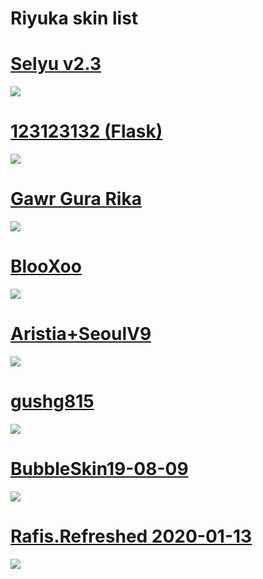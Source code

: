 # Riyuka skin list

# [Selyu v2.3](https://www.mediafire.com/file/r2nmj480hicez9k/-_Selyu_v2.3.osk/file)
![](https://cdn.discordapp.com/attachments/715147940208967731/784873344172294184/1537800305_znikfll.png)

# [123123132 (Flask)](https://puu.sh/z8s1h/314c8252cd.osk)
![](https://cdn.discordapp.com/attachments/715147940208967731/783013582580613220/screenshot946.jpg)

# [Gawr Gura Rika](https://cdn.discordapp.com/attachments/561364979731791882/781530955781242900/-Gawr_Gura-Fix_Rika.osk)
![](https://cdn.discordapp.com/attachments/715147940208967731/781540466536742962/screenshot931.jpg)

# [BlooXoo](https://drive.google.com/file/d/1lZMnvuDsW1U7gi57fnq7vZ7dU-aEP4WU/view?usp=drivesdk)
![](https://cdn.discordapp.com/attachments/715147940208967731/779023669301084180/68747470733a2f2f692e696d6775722e636f6d2f5130556a646f4f2e6a7067.png)

# [Aristia+SeoulV9](http://www.mediafire.com/file/mzuxvtz9cot6u6u/Aristia(Edit)+SeoulV9.osk/file)
![](https://cdn.discordapp.com/attachments/715147940208967731/779024148588265502/screenshot924.jpg)

# [gushg815](https://www.mediafire.com/file/2seh7xezop5dwpu/-_%2523gushg815.osk/file)
![](https://cdn.discordapp.com/attachments/715147940208967731/779026052123066439/screenshot925.jpg)

# [BubbleSkin19-08-09](https://www.mediafire.com/file/yzl7bg7wp36ll78/BubbleSkin19-08-09.osk/file)
![](https://cdn.discordapp.com/attachments/715147940208967731/779026384898752601/1572336270_3.png)

# [Rafis.Refreshed 2020-01-13](https://www.mediafire.com/file/3e97e0664nr6eje/Rafis.Refreshed_2020-01-13.osk/file)
![](https://cdn.discordapp.com/attachments/715147940208967731/779026793192620072/1580460695_3.png)
